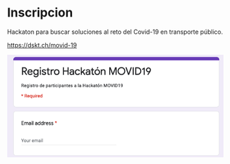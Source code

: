# Inscripcion


Hackaton para buscar soluciones al reto del Covid-19 en transporte público.


https://dskt.ch/movid-19

[![](static/inscripcion.png)](https://dskt.ch/movid-19)

